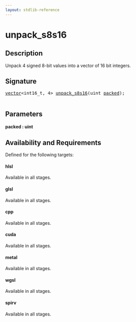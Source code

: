 ```yaml
---
layout: stdlib-reference
---
```


# unpack\_s8s16

## Description

Unpack 4 signed 8-bit values into a vector of 16 bit integers.




## Signature 

<pre>
<a href="../../types/vector/index.html" class="code_type">vector</a>&lt;int16_t, 4&gt; <a href=".html">unpack_s8s16</a>(<span class="code_keyword">uint</span> <a href=".html#decl-packed" class="code_param">packed</a>);

</pre>

## Parameters

####  <a id="decl-packed"></a>packed  : uint

## Availability and Requirements

Defined for the following targets:

#### hlsl
Available in all stages.

#### glsl
Available in all stages.

#### cpp
Available in all stages.

#### cuda
Available in all stages.

#### metal
Available in all stages.

#### wgsl
Available in all stages.

#### spirv
Available in all stages.



